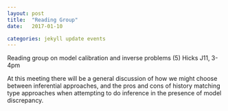 ```yaml
---
layout: post
title:  "Reading Group"
date:   2017-01-10

categories: jekyll update events
---
```


Reading group on model calibration and inverse problems (5)
Hicks J11, 3-4pm

At this meeting there will be a general discussion of how we might choose between inferential approaches, and the pros and cons of history matching type approaches when attempting to do inference in the presence of model discrepancy.